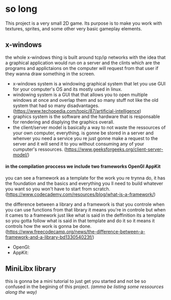 # so long
This project is a very small 2D game.
Its purpose is to make you work with textures, sprites,
and some other very basic gameplay elements.
## x-windows
the whole x-windows thing is built around tcp/ip networks with the idea that a graphical application would run on a server and the clints which are the programs and applictaions on the computer will request from that user if they wanna draw something in the screen.

- x-windows system is a windowing graphical system that let you use GUI for your computer's OS and its mostly used in linux.
- windowing system is a GUI that that allows you to open multiple windows at once and overlap them and so many stuff not like the old system that had so many disadvantages. (https://www.techopedia.com/topic/87/artificial-intelligence)
- graphics system is the software and the hardware that is responsable for rendering and displying the graphics overall.
- the client/server model is basically a way to not waste the ressources of your own computer, everything.
is gonne be stored in a server and whenver you need a service you re just gonne make a request to the server and it will send it to you without consuming any of your cumputer's ressources.  (https://www.geeksforgeeks.org/client-server-model/)

#### in the compilation proccess we include two frameworks OpenGl AppKit
you can see a framework as a template for the work you re trynna do, it has the foundation and the basics and everything you ll need to build whatever you want so you won't have to start from scratch. (https://www.codecademy.com/resources/blog/what-is-a-framework/)

the difference between a library and a framework is that you controle when you can use functions from that library it means you're in controle but when it cames to a framework just like what is said in the deffinition its a template so you gotta follow what is said in that template and do it so it means it controls how the work is gonna be done.  (https://www.freecodecamp.org/news/the-difference-between-a-framework-and-a-library-bd133054023f/)
- OpenGl:
- AppKit:
## MiniLibx library
this is gonna be a mini tutorial to just get you started and not be so confused in the begining of this project. *(amma be listing some ressources along the way)*
